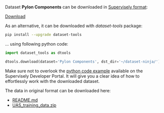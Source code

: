 Dataset **Pylon Components** can be downloaded in [Supervisely format](https://developer.supervisely.com/api-references/supervisely-annotation-json-format):

 [Download](https://assets.supervisely.com/supervisely-supervisely-assets-public/teams_storage/F/4/fd/z4uXjUal4yfnSIfC2JNJMXrqnagpeVkMhTl4b9htIC5V1nyhtY9GEAZR4BN1WhzylsUbLzG21CQQmvr3AHjllugcG18a70VgzZ1VrVmfcJu5iAvTTxR6Cw4i2v5t.tar)

As an alternative, it can be downloaded with *dataset-tools* package:
``` bash
pip install --upgrade dataset-tools
```

... using following python code:
``` python
import dataset_tools as dtools

dtools.download(dataset='Pylon Components', dst_dir='~/dataset-ninja/')
```
Make sure not to overlook the [python code example](https://developer.supervisely.com/getting-started/python-sdk-tutorials/iterate-over-a-local-project) available on the Supervisely Developer Portal. It will give you a clear idea of how to effortlessly work with the downloaded dataset.

The data in original format can be downloaded here:

- [README.md](https://zenodo.org/record/4573988/files/README.md?download=1)
- [UAS_training_data.zip](https://zenodo.org/record/4573988/files/UAS_training_data.zip?download=1)
